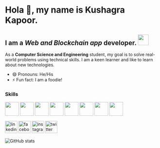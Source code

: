 # Hola 👋, my name is Kushagra Kapoor.

## I am a *Web and Blockchain app* developer. <img src="https://img.icons8.com/color/50/000000/developer.png" height = "35"/>

As a **Computer Science and Engineering** student, my goal is to solve real-world problems using technical skills. I am a keen learner and like to learn about new technologies.
- 😄 Pronouns: He/His 
- ⚡ Fun fact: I am a foodie! 

### Skills
<img src="https://img.icons8.com/color/50/000000/html-filetype.png" height = "45"/> <img src="https://img.icons8.com/color/64/000000/css3.png" height = "45"/> <img src="https://img.icons8.com/color/50/000000/javascript.png" height = "45"/> <img src="https://img.icons8.com/color/48/000000/nodejs.png" height = "45"/> <img src="https://img.icons8.com/color/50/000000/react-native.png" height = "45"/> <img src="https://img.icons8.com/color/50/000000/java-coffee-cup-logo.png" height = "45"/> <img src="https://img.icons8.com/color/64/000000/ethereum.png" height = "45"/> <img src="https://img.icons8.com/color/40/000000/c-plus-plus.png" height = "45"/>


[<img src='https://cdn.jsdelivr.net/npm/simple-icons@3.0.1/icons/linkedin.svg' alt='linkedin' height='40'>](https://www.linkedin.com/in/https://www.linkedin.com/in/kushagra-kapoor-2540b8187//)  [<img src='https://cdn.jsdelivr.net/npm/simple-icons@3.0.1/icons/facebook.svg' alt='facebook' height='40'>](https://www.facebook.com/https://www.facebook.com/kreator25)  [<img src='https://cdn.jsdelivr.net/npm/simple-icons@3.0.1/icons/instagram.svg' alt='instagram' height='40'>](https://www.instagram.com/https://www.instagram.com/kreator_25/?hl=en/)  [<img src='https://cdn.jsdelivr.net/npm/simple-icons@3.0.1/icons/twitter.svg' alt='twitter' height='40'>](https://twitter.com/https://twitter.com/Kreator_25) 


![GitHub stats](https://github-readme-stats.vercel.app/api?username=Kushagra-Kapoor25&show_icons=true&title_color=ffffff&icon_color=bb2acf&text_color=daf7dc&bg_color=191919)  

